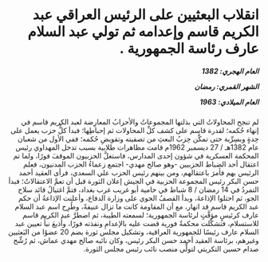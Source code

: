 <h1 dir="rtl">انقلاب البعثيين على الرئيس العراقي عبد الكريم قاسم وإعدامه ثم تولي عبد السلام عارف رئاسة الجمهورية .</h1>

<h5 dir="rtl">العام الهجري:  1382

الشهر القمري: رمضان

العام الميلادي: 1963</h5>

<p dir="rtl">لم تنجح المحاولاتُ التي بذلتها المجموعاتُ والأحزابُ المعارِضة لعبد الكريم قاسم في إنهاء حُكمه؛ لقدرة قاسم على كشف كلِّ المحاولات ثم إحباطِها؛ فبدأ كلُّ حزب يعمل على حِدةٍ وبسِرِّية حتى تمكَّن حِزبُ البعثِ من تصفيته وتقويضِ حُكمه؛ ففي الأول من شعبان عام 1382هـ / 27 ديسمبر 1962م قامت مظاهرات طلابية بسبب تدخل المهداوي رئيس المحكمة العسكرية في شؤون إحدى المدارس، فاستغلَّ الحزبيون الموقفَ فورًا، ولما تم اعتقال أحد الضباط الحزبيين -وهو صالح مهدي- اجتمع زعماءُ الحزب المدنيون، فعلم الرئيس بهم فأمرَ باعتقالهم، ومن بينهم رئيس الحزب علي السعدي، فرأى العقيد أحمد حسن البكر رئيس المجموعة الحزبية في الجيش إعلان الثورة قبل أن تعمَّ الاعتقالاتُ؛ فبدأ التمردُ في 14 رمضان / 8 شباط في حامية أبو غريب غرب بغداد، فتمَّ اغتيالُ قائد سلاح الجو، ثم احتلوا الإذاعةَ، وبدأ القصفُ الجوي على وزارة الدفاع، وأعلنت الإذاعةُ أن حكم عبد الكريم قاسم قد انهار، مع أن المقاومة كانت ما تزال عنيفةً، وطُرِح اسم عبد السلام عارف كرئيسٍ مؤقَّتٍ لرئاسة الجمهورية؛ لسمعته الطيبة، ثم اضطرَّ عبد الكريم قاسم للاستسلام، فتشكَّلت محكمةٌ فورية قضت عليه بالإعدامِ ونفذته فورًا، وأُذيعَ نبأُ تعيين عبد السلام عارف رئيسًا للجمهورية العراقية، وتشكيل مجلس ثورة يضم 20 عضوًا من البَعثيين وغيرهم، برئاسة العقيد أحمد حسن البكر رئيس، وكان نائبه صالح مهدي عماش، ثم رُشِّح صدام حسين التكريتي لتولِّي منصب نائب رئيس مجلس الثورة.</p></br>
